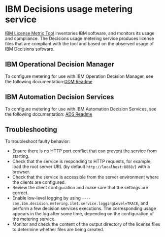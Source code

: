 # IBM Decisions usage metering service

[IBM License Metric Tool](https://www.ibm.com/docs/en/license-metric-tool) inventories IBM software, and monitors its usage and compliance. The Decisions usage metering service produces license files that are compliant with the tool and based on the observed usage of IBM Decisions software.

## IBM Operational Decision Manager
To configure metering for use with IBM Operation Decision Manager, see the following documentation:[ODM Readme](README_ODM.md)

## IBM Automation Decision Services
To configure metering for use with IBM Automation Decision Services, see the following documentation: [ADS Readme](README_ADS.md)

## Troubleshooting

To troubleshoot faulty behavior:

- Ensure there is no HTTP port conflict that can prevent the service from starting.
- Check that the service is responding to HTTP requests, for example, load the root server URL (by default ```http://localhost:8888/```) with a browser.
- Check that the service is accessible from the server environment where the clients are configured.
- Review the client configuration and make sure that the settings are correct.
- Enable low-level logging by using ```----com.ibm.decision.metering.ilmt.service.loggingLevel=TRACE```, and perform a few decision services executions. The corresponding usage appears in the log after some time, depending on the configuration of the metering service.
- Monitor and check the content of the output directory of the license files to determine whether files are being created.
  
